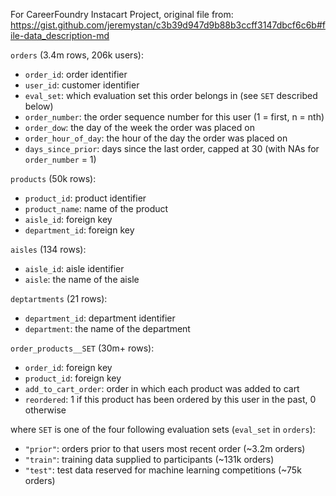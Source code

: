 For CareerFoundry Instacart Project, original file from: https://gist.github.com/jeremystan/c3b39d947d9b88b3ccff3147dbcf6c6b#file-data_description-md

`orders` (3.4m rows, 206k users):
* `order_id`: order identifier
* `user_id`: customer identifier
* `eval_set`: which evaluation set this order belongs in (see `SET` described below)
* `order_number`: the order sequence number for this user (1 = first, n = nth)
* `order_dow`: the day of the week the order was placed on
* `order_hour_of_day`: the hour of the day the order was placed on
* `days_since_prior`: days since the last order, capped at 30 (with NAs for `order_number` = 1)

`products` (50k rows):
* `product_id`: product identifier
* `product_name`: name of the product
* `aisle_id`: foreign key
* `department_id`: foreign key

`aisles` (134 rows):
* `aisle_id`: aisle identifier
* `aisle`: the name of the aisle

`deptartments` (21 rows):
* `department_id`: department identifier
* `department`: the name of the department

`order_products__SET` (30m+ rows):
* `order_id`: foreign key
* `product_id`: foreign key
* `add_to_cart_order`: order in which each product was added to cart
* `reordered`: 1 if this product has been ordered by this user in the past, 0 otherwise

where `SET` is one of the four following evaluation sets (`eval_set` in `orders`):
* `"prior"`: orders prior to that users most recent order (~3.2m orders)
* `"train"`: training data supplied to participants (~131k orders)
* `"test"`: test data reserved for machine learning competitions (~75k orders)
